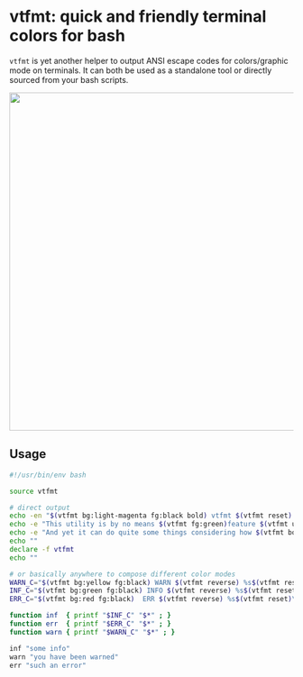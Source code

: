 # vtfmt: quick and friendly terminal colors for bash

`vtfmt` is yet another helper to output ANSI escape codes for colors/graphic
mode on terminals.  It can both be used as a standalone tool or directly sourced
from your bash scripts.

<img src="https://user-images.githubusercontent.com/208952/146025087-4a0e8fb7-08e4-4b55-bba4-ef8eabc72451.png" width="600">

## Usage

```bash
#!/usr/bin/env bash

source vtfmt

# direct output
echo -en "$(vtfmt bg:light-magenta fg:black bold) vtfmt $(vtfmt reset) "
echo -e "This utility is by no means $(vtfmt fg:green)feature $(vtfmt underline)complete.$(vtfmt reset) "
echo -e "And yet it can do quite some things considering how $(vtfmt bold)small$(vtfmt normal) it is!"
echo ""
declare -f vtfmt
echo ""

# or basically anywhere to compose different color modes
WARN_C="$(vtfmt bg:yellow fg:black) WARN $(vtfmt reverse) %s$(vtfmt reset)\n"
INF_C="$(vtfmt bg:green fg:black) INFO $(vtfmt reverse) %s$(vtfmt reset)\n"
ERR_C="$(vtfmt bg:red fg:black)  ERR $(vtfmt reverse) %s$(vtfmt reset)\n"

function inf  { printf "$INF_C" "$*" ; }
function err  { printf "$ERR_C" "$*" ; }
function warn { printf "$WARN_C" "$*" ; }

inf "some info"
warn "you have been warned"
err "such an error"
```
